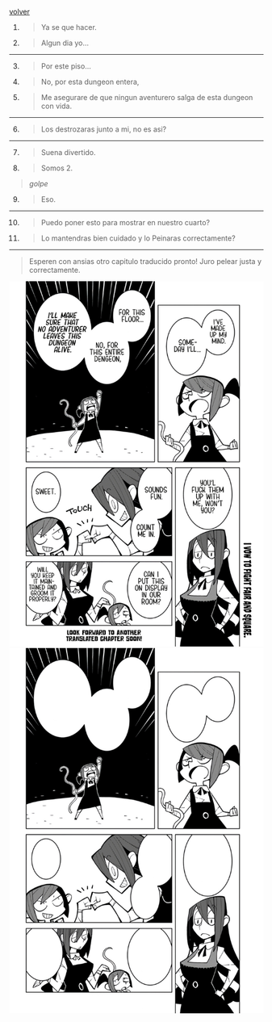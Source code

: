 [volver](./README.md)

1. > Ya se que hacer.
2. > Algun dia yo...
---
3. > Por este piso...
4. > No, por esta dungeon entera,
5. > Me asegurare de que ningun aventurero salga de esta dungeon con vida.
---
6. > Los destrozaras junto a mi, no es asi?
---
7. > Suena divertido.
8. > Somos 2.
> *golpe*
9. > Eso.
---
10. > Puedo poner esto para mostrar en nuestro cuarto?
11. > Lo mantendras bien cuidado y lo Peinaras correctamente?
---
> Esperen con ansias otro capitulo traducido pronto!
> Juro pelear justa y correctamente.

<img src="./assets2/8.jpeg" alt="Pagina" width="600"/>
<img src="./assets2/p8.png" alt="PaginaVacia" width="600"/>
